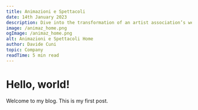 ```yaml
---
title: Animazioni e Spettacoli
date: 14th January 2023
description: Dive into the transformation of an artist association’s website, navigating challenges and redefining the user experience from the ground up.
image: /animaz_home.png
ogImage: /animaz_home.png
alt: Animazioni e Spettacoli Home
author: Davide Cuni
topic: Company
readTime: 5 min read
---
```


# Hello, world!

Welcome to my blog. This is my first post.
